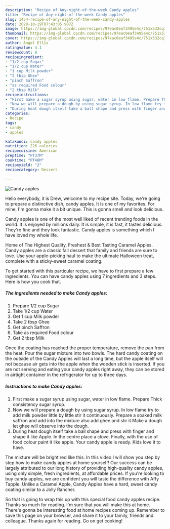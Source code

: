 ```yaml
---
description: "Recipe of Any-night-of-the-week Candy apples"
title: "Recipe of Any-night-of-the-week Candy apples"
slug: 1454-recipe-of-any-night-of-the-week-candy-apples
date: 2020-10-19T07:43:05.907Z
image: https://img-global.cpcdn.com/recipes/97eac0eaf3495e4c/751x532cq70/candy-apples-recipe-main-photo.jpg
thumbnail: https://img-global.cpcdn.com/recipes/97eac0eaf3495e4c/751x532cq70/candy-apples-recipe-main-photo.jpg
cover: https://img-global.cpcdn.com/recipes/97eac0eaf3495e4c/751x532cq70/candy-apples-recipe-main-photo.jpg
author: Angel Ellis
ratingvalue: 4.1
reviewcount: 8
recipeingredient:
- "1/2 cup Sugar"
- "1/2 cup Water"
- "1 cup Milk powder"
- "2 tbsp Ghee"
- "pinch Saffron"
- "as required Food colour"
- "2 tbsp Milk"
recipeinstructions:
- "First make a sugar syrup using sugar, water in low flame. Prepare Thick consistency sugar syrup."
- "Now we will prepare a dough by using sugar syrup. In low flame try to add milk powder little by little stir it continuously. Prepare a soaked milk saffron and add into the mixture also add ghee and stir it.Make a dough let ghee will observe into the dough."
- "During heat dough itself take a ball shape and press with finger and shape it like Apple. In the centre place a clove. Finally, with the use of food colour paint it like apple. Your candy apple is ready. Kids love it to have."
categories:
- Recipe
tags:
- candy
- apples

katakunci: candy apples 
nutrition: 226 calories
recipecuisine: American
preptime: "PT37M"
cooktime: "PT46M"
recipeyield: "2"
recipecategory: Dessert

---
```



![Candy apples](https://img-global.cpcdn.com/recipes/97eac0eaf3495e4c/751x532cq70/candy-apples-recipe-main-photo.jpg)

Hello everybody, it is Drew, welcome to my recipe site. Today, we're going to prepare a distinctive dish, candy apples. It is one of my favorites. For mine, I'm gonna make it a bit unique. This is gonna smell and look delicious.

Candy apples is one of the most well liked of recent trending foods in the world. It is enjoyed by millions daily. It is simple, it is fast, it tastes delicious. They're fine and they look fantastic. Candy apples is something which I have loved my whole life.

Home of The Highest Quality, Freshest &amp; Best Tasting Caramel Apples. Candy apples are a classic fall dessert that family and friends are sure to love. Use your apple-picking haul to make the ultimate Halloween treat, complete with a sticky-sweet caramel coating.


To get started with this particular recipe, we have to first prepare a few ingredients. You can have candy apples using 7 ingredients and 3 steps. Here is how you cook that.

<!--inarticleads1-->

##### The ingredients needed to make Candy apples:

1. Prepare 1/2 cup Sugar
1. Take 1/2 cup Water
1. Get 1 cup Milk powder
1. Take 2 tbsp Ghee
1. Get pinch Saffron
1. Take as required Food colour
1. Get 2 tbsp Milk


Once the coating has reached the proper temperature, remove the pan from the heat. Pour the sugar mixture into two bowls. The hard candy coating on the outside of the Candy Apples will last a long time, but the apple itself will not because air gets into the apple when the wooden stick is inserted. If you are not serving and eating your candy apples right away, they can be stored in airtight container in the refrigerator for up to three days. 

<!--inarticleads2-->

##### Instructions to make Candy apples:

1. First make a sugar syrup using sugar, water in low flame. Prepare Thick consistency sugar syrup.
1. Now we will prepare a dough by using sugar syrup. In low flame try to add milk powder little by little stir it continuously. Prepare a soaked milk saffron and add into the mixture also add ghee and stir it.Make a dough let ghee will observe into the dough.
1. During heat dough itself take a ball shape and press with finger and shape it like Apple. In the centre place a clove. Finally, with the use of food colour paint it like apple. Your candy apple is ready. Kids love it to have.


The mixture will be bright red like this. In this video I will show you step by step how to make candy apples at home yourself! Our success can be largely attributed to our long history of providing high-quality candy apples, using only simple, fresh ingredients, at affordable prices. If you&#39;re looking to buy candy apples, we are confident you will taste the difference with Affy Tapple. Unlike a Caramel Apple, Candy Apples have a hard, sweet candy coating similar to a Jolly Rancher. 

So that is going to wrap this up with this special food candy apples recipe. Thanks so much for reading. I'm sure that you will make this at home. There's gonna be interesting food at home recipes coming up. Remember to save this page on your browser, and share it to your family, friends and colleague. Thanks again for reading. Go on get cooking!
